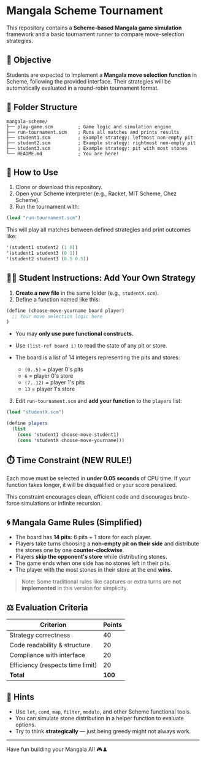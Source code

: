 # Mangala Scheme Tournament

This repository contains a **Scheme-based Mangala game simulation** framework and a basic tournament runner to compare move-selection strategies.

## 🌟 Objective

Students are expected to implement a **Mangala move selection function** in Scheme, following the provided interface. Their strategies will be automatically evaluated in a round-robin tournament format.

## 📁 Folder Structure

```
mangala-scheme/
├── play-game.scm         ; Game logic and simulation engine
├── run-tournament.scm    ; Runs all matches and prints results
├── student1.scm          ; Example strategy: leftmost non-empty pit
├── student2.scm          ; Example strategy: rightmost non-empty pit
├── student3.scm          ; Example strategy: pit with most stones
└── README.md             ; You are here!
```

## 🚀 How to Use

1. Clone or download this repository.
2. Open your Scheme interpreter (e.g., Racket, MIT Scheme, Chez Scheme).
3. Run the tournament with:

```scheme
(load "run-tournament.scm")
```

This will play all matches between defined strategies and print outcomes like:

```scheme
'(student1 student2 (1 0))
'(student1 student3 (0 1))
'(student2 student3 (0.5 0.5))
```

## 🧑‍💻 Student Instructions: Add Your Own Strategy

1. **Create a new file** in the same folder (e.g., `studentX.scm`).
2. Define a function named like this:

```scheme
(define (choose-move-yourname board player)
  ;; Your move selection logic here
)
```

* You may **only use pure functional constructs.**
* Use `(list-ref board i)` to read the state of any pit or store.
* The board is a list of 14 integers representing the pits and stores:

  * `(0..5)` = player 0's pits
  * `6` = player 0's store
  * `(7..12)` = player 1's pits
  * `13` = player 1's store

3. Edit `run-tournament.scm` and **add your function** to the `players` list:

```scheme
(load "studentX.scm")

(define players
  (list
    (cons 'student1 choose-move-student1)
    (cons 'studentX choose-move-yourname)))
```

## ⏱️ Time Constraint (NEW RULE!)

Each move must be selected in **under 0.05 seconds** of CPU time.
If your function takes longer, it will be disqualified or your score penalized.

This constraint encourages clean, efficient code and discourages brute-force simulations or infinite recursion.

## 🌀 Mangala Game Rules (Simplified)

* The board has **14 pits**: 6 pits + 1 store for each player.
* Players take turns choosing a **non-empty pit on their side** and distribute the stones one by one **counter-clockwise**.
* Players **skip the opponent's store** while distributing stones.
* The game ends when one side has no stones left in their pits.
* The player with the most stones in their store at the end **wins**.

> Note: Some traditional rules like captures or extra turns are **not implemented** in this version for simplicity.

## ⚖️ Evaluation Criteria

| Criterion                        | Points  |
| -------------------------------- | ------- |
| Strategy correctness             | 40      |
| Code readability & structure     | 20      |
| Compliance with interface        | 20      |
| Efficiency (respects time limit) | 20      |
| **Total**                        | **100** |

## 🧠 Hints

* Use `let`, `cond`, `map`, `filter`, `modulo`, and other Scheme functional tools.
* You can simulate stone distribution in a helper function to evaluate options.
* Try to think **strategically** — just being greedy might not always work.

---

Have fun building your Mangala AI! 🎮♟️

